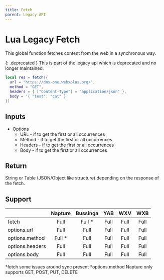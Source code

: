 ```yaml
---
title: Fetch
parent: Legacy API
---
```

# Lua Legacy Fetch

This global function fetches content from the web in a synchronous way.

{: .deprecated }
This is part of the legacy api which is deprecated and no longer maintained.

```lua
local res = fetch({
  url = "https://dns-one.webxplus.org/",
  method = "GET",
  headers = { ["Content-Type"] = "application/json" },
  body = '{ "test": "cat" }'
})
```

## Inputs

- Options
  - URL - if to get the first or all occurrences
  - Method - if to get the first or all occurrences
  - Headers - if to get the first or all occurrences
  - Body - if to get the first or all occurrences

## Return

String or Table (JSON/Object like structure) depending on the response of the fetch.

## Support

|                 | Napture | Bussinga | YAB  | WXV  | WXB  |
| --------------- | :-----: | :------: | :--: | :--: | :--: |
| fetch           | Full    | Full *   | Full | Full | Full |
| options.url     | Full    | Full     | Full | Full | Full |
| options.method  | Full *  | Full     | Full | Full | Full |
| options.headers | Full    | Full     | Full | Full | Full |
| options.body    | Full    | Full     | Full | Full | Full |

*fetch some issues around sync present
*options.method Napture only supports GET, POST, PUT, DELETE
